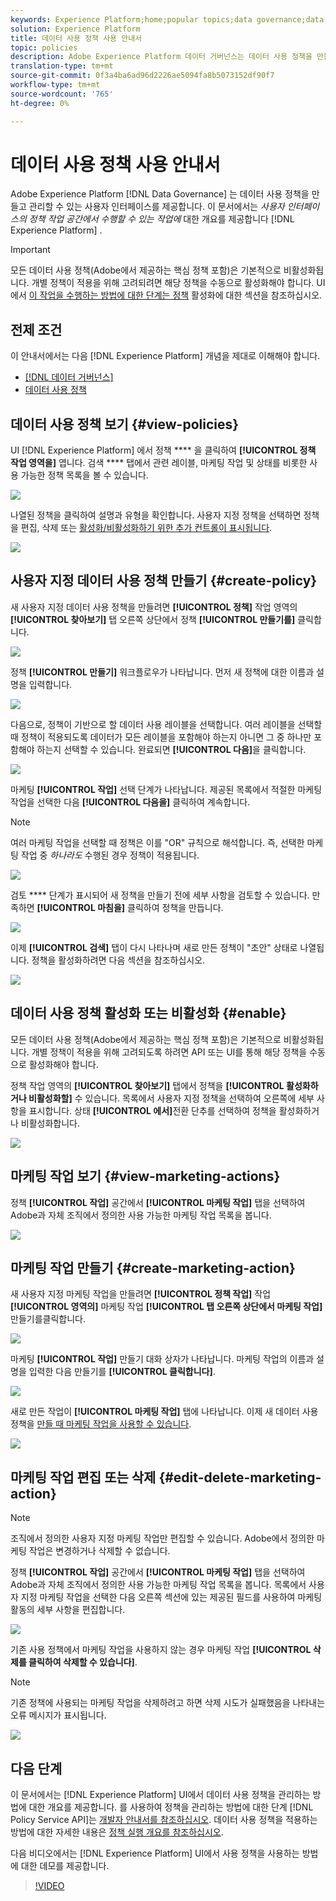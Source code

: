 ```yaml
---
keywords: Experience Platform;home;popular topics;data governance;data usage policy user guide
solution: Experience Platform
title: 데이터 사용 정책 사용 안내서
topic: policies
description: Adobe Experience Platform 데이터 거버넌스는 데이터 사용 정책을 만들고 관리할 수 있는 사용자 인터페이스를 제공합니다. 이 문서에서는 Experience Platform 사용자 인터페이스의 정책 작업 영역에서 수행할 수 있는 작업에 대한 개요를 제공합니다.
translation-type: tm+mt
source-git-commit: 0f3a4ba6ad96d2226ae5094fa8b5073152df90f7
workflow-type: tm+mt
source-wordcount: '765'
ht-degree: 0%

---
```



# 데이터 사용 정책 사용 안내서

Adobe Experience Platform [!DNL Data Governance] 는 데이터 사용 정책을 만들고 관리할 수 있는 사용자 인터페이스를 제공합니다. 이 문서에서는 _사용자 인터페이스의 정책 작업 공간에서 수행할 수 있는 작업에_ 대한 개요를 제공합니다 [!DNL Experience Platform] .

>[!IMPORTANT]
>
>모든 데이터 사용 정책(Adobe에서 제공하는 핵심 정책 포함)은 기본적으로 비활성화됩니다. 개별 정책이 적용을 위해 고려되려면 해당 정책을 수동으로 활성화해야 합니다. UI에서 [이 작업을 수행하는 방법에 대한 단계는 정책](#enable) 활성화에 대한 섹션을 참조하십시오.

## 전제 조건

이 안내서에서는 다음 [!DNL Experience Platform] 개념을 제대로 이해해야 합니다.

- [[!DNL 데이터 거버넌스]](../home.md)
- [데이터 사용 정책](./overview.md)

## 데이터 사용 정책 보기 {#view-policies}

UI [!DNL Experience Platform] 에서 정책 **** 을 클릭하여 **[!UICONTROL 정책 작업 영역을]** 엽니다. 검색 **** 탭에서 관련 레이블, 마케팅 작업 및 상태를 비롯한 사용 가능한 정책 목록을 볼 수 있습니다.

![](../images/policies/browse-policies.png)

나열된 정책을 클릭하여 설명과 유형을 확인합니다. 사용자 지정 정책을 선택하면 정책을 편집, 삭제 또는 [활성화/비활성화하기 위한 추가 컨트롤이 표시됩니다](#enable).

![](../images/policies/policy-details.png)

## 사용자 지정 데이터 사용 정책 만들기 {#create-policy}

새 사용자 지정 데이터 사용 정책을 만들려면 **[!UICONTROL 정책]** 작업 영역의 **[!UICONTROL 찾아보기]** 탭 오른쪽 상단에서 정책 **[!UICONTROL 만들기를]** 클릭합니다.

![](../images/policies/create-policy-button.png)

정책 **[!UICONTROL 만들기]** 워크플로우가 나타납니다. 먼저 새 정책에 대한 이름과 설명을 입력합니다.

![](../images/policies/create-policy-description.png)

다음으로, 정책이 기반으로 할 데이터 사용 레이블을 선택합니다. 여러 레이블을 선택할 때 정책이 적용되도록 데이터가 모든 레이블을 포함해야 하는지 아니면 그 중 하나만 포함해야 하는지 선택할 수 있습니다. 완료되면 **[!UICONTROL 다음]**&#x200B;을 클릭합니다.

![](../images/policies/add-labels.png)

마케팅 **[!UICONTROL 작업]** 선택 단계가 나타납니다. 제공된 목록에서 적절한 마케팅 작업을 선택한 다음 **[!UICONTROL 다음을]** 클릭하여 계속합니다.

>[!NOTE]
>
>여러 마케팅 작업을 선택할 때 정책은 이를 &quot;OR&quot; 규칙으로 해석합니다. 즉, 선택한 마케팅 작업 중 _하나라도_ 수행된 경우 정책이 적용됩니다.

![](../images/policies/add-marketing-actions.png)

검토 **** 단계가 표시되어 새 정책을 만들기 전에 세부 사항을 검토할 수 있습니다. 만족하면 **[!UICONTROL 마침을]** 클릭하여 정책을 만듭니다.

![](../images/policies/policy-review.png)

이제 **[!UICONTROL 검색]** 탭이 다시 나타나며 새로 만든 정책이 &quot;초안&quot; 상태로 나열됩니다. 정책을 활성화하려면 다음 섹션을 참조하십시오.

![](../images/policies/created-policy.png)

## 데이터 사용 정책 활성화 또는 비활성화 {#enable}

모든 데이터 사용 정책(Adobe에서 제공하는 핵심 정책 포함)은 기본적으로 비활성화됩니다. 개별 정책이 적용을 위해 고려되도록 하려면 API 또는 UI를 통해 해당 정책을 수동으로 활성화해야 합니다.

정책 작업 영역의 **[!UICONTROL 찾아보기]** 탭에서 정책을 **[!UICONTROL 활성화하거나 비활성화할]** 수 있습니다. 목록에서 사용자 지정 정책을 선택하여 오른쪽에 세부 사항을 표시합니다. 상태 **[!UICONTROL 에서]**&#x200B;전환 단추를 선택하여 정책을 활성화하거나 비활성화합니다.

![](../images/policies/enable-policy.png)

## 마케팅 작업 보기 {#view-marketing-actions}

정책 **[!UICONTROL 작업]** 공간에서 **[!UICONTROL 마케팅 작업]** 탭을 선택하여 Adobe과 자체 조직에서 정의한 사용 가능한 마케팅 작업 목록을 봅니다.

![](../images/policies/marketing-actions.png)

## 마케팅 작업 만들기 {#create-marketing-action}

새 사용자 지정 마케팅 작업을 만들려면 **[!UICONTROL 정책 작업]** 작업 **[!UICONTROL 영역의]** 마케팅 작업 **[!UICONTROL 탭 오른쪽 상단에서 마케팅 작업]** 만들기를클릭합니다.

![](../images/policies/create-marketing-action.png)

마케팅 **[!UICONTROL 작업]** 만들기 대화 상자가 나타납니다. 마케팅 작업의 이름과 설명을 입력한 다음 만들기를 **[!UICONTROL 클릭합니다]**.

![](../images/policies/create-marketing-action-details.png)

새로 만든 작업이 **[!UICONTROL 마케팅 작업]** 탭에 나타납니다. 이제 새 데이터 사용 정책을 [만들 때 마케팅 작업을 사용할 수 있습니다](#create-policy).

![](../images/policies/created-marketing-action.png)

## 마케팅 작업 편집 또는 삭제 {#edit-delete-marketing-action}

>[!NOTE]
>
>조직에서 정의한 사용자 지정 마케팅 작업만 편집할 수 있습니다. Adobe에서 정의한 마케팅 작업은 변경하거나 삭제할 수 없습니다.

정책 **[!UICONTROL 작업]** 공간에서 **[!UICONTROL 마케팅 작업]** 탭을 선택하여 Adobe과 자체 조직에서 정의한 사용 가능한 마케팅 작업 목록을 봅니다. 목록에서 사용자 지정 마케팅 작업을 선택한 다음 오른쪽 섹션에 있는 제공된 필드를 사용하여 마케팅 활동의 세부 사항을 편집합니다.

![](../images/policies/edit-marketing-action.png)

기존 사용 정책에서 마케팅 작업을 사용하지 않는 경우 마케팅 작업 **[!UICONTROL 삭제를 클릭하여 삭제할 수 있습니다]**.

>[!NOTE]
>
>기존 정책에 사용되는 마케팅 작업을 삭제하려고 하면 삭제 시도가 실패했음을 나타내는 오류 메시지가 표시됩니다.

![](../images/policies/delete-marketing-action.png)

## 다음 단계

이 문서에서는 [!DNL Experience Platform] UI에서 데이터 사용 정책을 관리하는 방법에 대한 개요를 제공합니다. 를 사용하여 정책을 관리하는 방법에 대한 단계 [!DNL Policy Service API]는 [개발자 안내서를 참조하십시오](../api/getting-started.md). 데이터 사용 정책을 적용하는 방법에 대한 자세한 내용은 [정책 실행 개요를 참조하십시오](../enforcement/overview.md).

다음 비디오에서는 [!DNL Experience Platform] UI에서 사용 정책을 사용하는 방법에 대한 데모를 제공합니다.

>[!VIDEO](https://video.tv.adobe.com/v/32977?quality=12&learn=on)